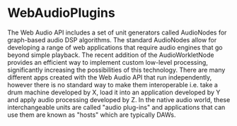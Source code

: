 # WebAudioPlugins
The Web Audio API includes a set of unit generators called AudioNodes for graph-based audio DSP algorithms. The standard AudioNodes allow for developing a range of web applications that require audio engines that go beyond simple playback. The recent addition of the AudioWorkletNode provides an efficient way to implement custom low-level processing, significantly increasing the possibilities of this technology. There are many different apps created with the Web Audio API that run independently, however there is no standard way to make them interoperable i.e. take a drum machine developed by X, load it into an application developed by Y and apply audio processing developed by Z. In the native audio world, these interchangeable units are called "audio plug-ins" and applications that can use them are known as "hosts" which are typically DAWs.
